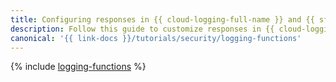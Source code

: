 ```yaml
---
title: Configuring responses in {{ cloud-logging-full-name }} and {{ sf-full-name }}
description: Follow this guide to customize responses in {{ cloud-logging-name }} and {{ sf-name }}.
canonical: '{{ link-docs }}/tutorials/security/logging-functions'
---
```


{% include [logging-functions](../../_tutorials/serverless/logging-functions.md) %}